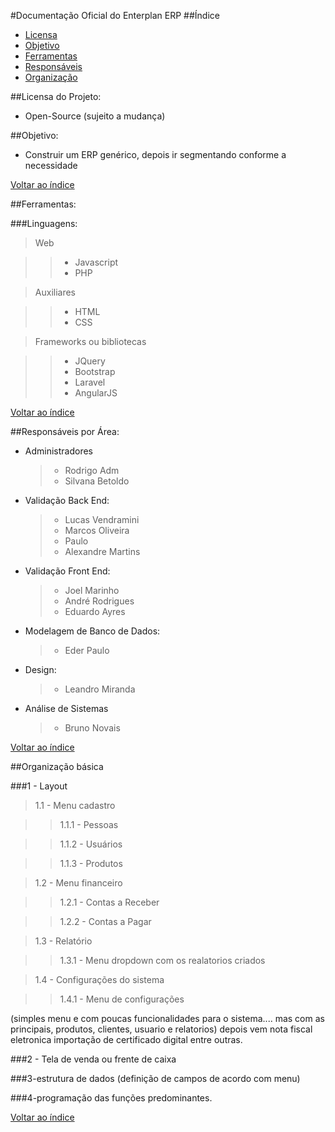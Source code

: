 #Documentação Oficial do Enterplan ERP
<a name='ind'></a>
##Índice

* [Licensa](#licensa)
* [Objetivo](#obj)
* [Ferramentas](#ferramentas)
* [Responsáveis](#responsaveis)
* [Organização](#org)

<a name='licensa'></a>
##Licensa do Projeto:
* Open-Source (sujeito a mudança)

<a name='obj'></a>
##Objetivo:
* Construir um ERP genérico, depois ir segmentando conforme a necessidade


[Voltar ao índice](#ind)

<a name='ferramentas'></a>
##Ferramentas:

###Linguagens:
  
  > Web
    
  >> * Javascript
  >> * PHP
    
  > Auxiliares
    
  >> * HTML
  >> * CSS
  
  > Frameworks ou bibliotecas
    
  >> * JQuery
  >> * Bootstrap
  >> * Laravel
  >> * AngularJS
  

[Voltar ao índice](#ind)

<a name='responsaveis'></a>
##Responsáveis por Área:

* Administradores
  > * Rodrigo Adm
  > * Silvana Betoldo

* Validação Back End:
  > * Lucas Vendramini
  > * Marcos Oliveira
  > * Paulo
  > * Alexandre Martins

* Validação Front End:
  > * Joel Marinho
  > * André Rodrigues
  > * Eduardo Ayres

* Modelagem de Banco de Dados:
  > * Eder Paulo

* Design:
  > * Leandro Miranda

* Análise de Sistemas
  > * Bruno Novais
  
[Voltar ao índice](#ind)

<a name='org'></a>
##Organização básica


###1 - Layout

> 1.1 - Menu cadastro

>> 1.1.1 - Pessoas

>> 1.1.2 - Usuários

>> 1.1.3 - Produtos

> 1.2 - Menu financeiro

>> 1.2.1 - Contas a Receber

>> 1.2.2 - Contas a Pagar

> 1.3 - Relatório

>> 1.3.1 - Menu dropdown com os realatorios criados

> 1.4 - Configurações do sistema

>> 1.4.1 - Menu de configurações

  (simples menu e com poucas funcionalidades para o sistema.... mas com as principais, produtos, clientes, usuario e     relatorios) depois vem nota fiscal eletronica importação de certificado digital entre outras.

###2 - Tela de venda ou frente de caixa 

###3-estrutura de dados (definição de campos de acordo com menu)

###4-programação das funções predominantes.

[Voltar ao índice](#ind)
